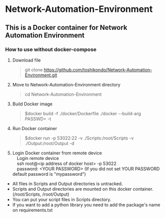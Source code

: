 # Network-Automation-Environment
## This is a Docker container for Network Automation Environment
### How to use __without docker-compose__
1. Download file  
   >git clone https://github.com/toshikondo/Network-Automation-Environment.git
2. Move to Network-Automation-Environment directory  
   >cd Network-Automation-Environment
3. Build Docker image
   >$docker build -f ./docker/Dockerfile ./docker --build-arg PASSWD=<YOUR PASSWORD> -t <docker image> 
4. Run Docker container
   >$docker run -p 53022:22 -v ./Scripts:/root/Scripts -v ./Output:/root/Output -d <docker image name or ID>  
5. Login Docker container from remote device  
   &emsp;Login remote device  
   &emsp;ssh root@\<ip address of docker host\> -p 53022  
   &emsp;password: \<YOUR PASSWORD\>   (If you did not set YOUR PASSWORD default password is "mypassword")


- All files in Scripts and Output directories is untracked. 
- Scripts and Output directories are mounted on this docker container.(/root/Scripts, /root/Output)
- You can put your script files in Scripts directory.   
- If you want to add a python library you need to add the package's name on requirements.txt